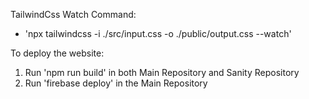 TailwindCss Watch Command:

* 'npx tailwindcss -i ./src/input.css -o ./public/output.css --watch'

To deploy the website:

1. Run 'npm run build' in both Main Repository and Sanity Repository
2. Run 'firebase deploy' in the Main Repository